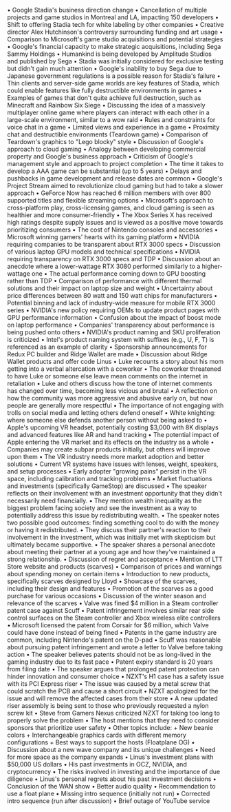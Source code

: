 • Google Stadia's business direction change
• Cancellation of multiple projects and game studios in Montreal and LA, impacting 150 developers
• Shift to offering Stadia tech for white labeling by other companies
• Creative director Alex Hutchinson's controversy surrounding funding and art usage
• Comparison to Microsoft's game studio acquisitions and potential strategies
• Google's financial capacity to make strategic acquisitions, including Sega Sammy Holdings
• Humankind is being developed by Amplitude Studios and published by Sega
• Stadia was initially considered for exclusive testing but didn't gain much attention
• Google's inability to buy Sega due to Japanese government regulations is a possible reason for Stadia's failure
• Thin clients and server-side game worlds are key features of Stadia, which could enable features like fully destructible environments in games
• Examples of games that don't quite achieve full destruction, such as Minecraft and Rainbow Six Siege
• Discussing the idea of a massively multiplayer online game where players can interact with each other in a large-scale environment, similar to a wow raid
• Rules and constraints for voice chat in a game
• Limited views and experience in a game
• Proximity chat and destructible environments (Teardown game)
• Comparison of Teardown's graphics to "Lego blocky" style
• Discussion of Google's approach to cloud gaming
• Analogy between developing commercial property and Google's business approach
• Criticism of Google's management style and approach to project completion
• The time it takes to develop a AAA game can be substantial (up to 5 years)
• Delays and pushbacks in game development and release dates are common
• Google's Project Stream aimed to revolutionize cloud gaming but had to take a slower approach
• GeForce Now has reached 6 million members with over 800 supported titles and flexible streaming options
• Microsoft's approach to cross-platform play, cross-licensing games, and cloud gaming is seen as healthier and more consumer-friendly
• The Xbox Series X has received high ratings despite supply issues and is viewed as a positive move towards prioritizing consumers
• The cost of Nintendo consoles and accessories
• Microsoft winning gamers' hearts with its gaming platform
• NVIDIA requiring companies to be transparent about RTX 3000 specs
• Discussion of various laptop GPU models and technical specifications
• NVIDIA requiring transparency on RTX 3000 specs and TDP
• Discussion about an anecdote where a lower-wattage RTX 3080 performed similarly to a higher-wattage one
• The actual performance coming down to GPU boosting rather than TDP
• Comparison of performance with different thermal solutions and their impact on laptop size and weight
• Uncertainty about price differences between 80 watt and 150 watt chips for manufacturers
• Potential binning and lack of industry-wide measure for mobile RTX 3000 series
• NVIDIA's new policy requiring OEMs to update product pages with GPU performance information
• Confusion about the impact of boost mode on laptop performance
• Companies' transparency about performance is being pushed onto others
• NVIDIA's product naming and SKU proliferation is criticized
• Intel's product naming system with suffixes (e.g., U, F, T) is referenced as an example of clarity
• Sponsorship announcements for Redux PC builder and Ridge Wallet are made
• Discussion about Ridge Wallet products and offer code Linus
• Luke recounts a story about his mom getting into a verbal altercation with a coworker
• The coworker threatened to have Luke or someone else leave mean comments on the internet in retaliation
• Luke and others discuss how the tone of internet comments has changed over time, becoming less vicious and brutal
• A reflection on how the community was more aggressive and abusive early on, but now people are generally more respectful
• The importance of not engaging with trolls on social media and letting others defend oneself
• White knighting: where someone else defends another person without being asked to
• Apple's upcoming VR headset, potentially costing $3,000 with 8K displays and advanced features like AR and hand tracking
• The potential impact of Apple entering the VR market and its effects on the industry as a whole
• Companies may create subpar products initially, but others will improve upon them
• The VR industry needs more market adoption and better solutions
• Current VR systems have issues with lenses, weight, speakers, and setup processes
• Early adopter "growing pains" persist in the VR space, including calibration and tracking problems
• Market fluctuations and investments (specifically GameStop) are discussed
• The speaker reflects on their involvement with an investment opportunity that they didn't necessarily need financially.
• They mention wealth inequality as the biggest problem facing society and see the investment as a way to potentially address this issue by redistributing wealth.
• The speaker notes two possible good outcomes: finding something cool to do with the money or having it redistributed.
• They discuss their partner's reaction to their involvement in the investment, which was initially met with skepticism but ultimately became supportive.
• The speaker shares a personal anecdote about meeting their partner at a young age and how they've maintained a strong relationship.
• Discussion of regret and acceptance
• Mention of LTT Store website and products (scarves)
• Comparison of prices and warnings about spending money on certain items
• Introduction to new products, specifically scarves designed by Lloyd
• Showcase of the scarves, including their design and features
• Promotion of the scarves as a good purchase for various occasions
• Discussion of the winter season and relevance of the scarves
• Valve was fined $4 million in a Steam controller patent case against Scuff
• Patent infringement involves similar rear side control surfaces on the Steam controller and Xbox wireless elite controllers
• Microsoft licensed the patent from Corsair for $6 million, which Valve could have done instead of being fined
• Patents in the game industry are common, including Nintendo's patent on the D-pad
• Scuff was reasonable about pursuing patent infringement and wrote a letter to Valve before taking action
• The speaker believes patents should not be as long-lived in the gaming industry due to its fast pace
• Patent expiry standard is 20 years from filing date
• The speaker argues that prolonged patent protection can hinder innovation and consumer choice
• NZXT's H1 case has a safety issue with its PCI Express riser
• The issue was caused by a metal screw that could scratch the PCB and cause a short circuit
• NZXT apologized for the issue and will remove the affected cases from their store
• A new updated riser assembly is being sent to those who previously requested a nylon screw kit
• Steve from Gamers Nexus criticized NZXT for taking too long to properly solve the problem
• The host mentions that they need to consider sponsors that prioritize user safety
• Other topics include:
	+ New beanie colors
	+ Interchangeable graphics cards with different memory configurations
	+ Best ways to support the hosts (Floatplane OG)
• Discussion about a new wave company and its unique challenges
• Need for more space as the company expands
• Linus's investment plans with $50,000 US dollars
• His past investments in OCZ, NVIDIA, and cryptocurrency
• The risks involved in investing and the importance of due diligence
• Linus's personal regrets about his past investment decisions
• Conclusion of the WAN show
• Better audio quality
• Recommendation to use a float plane
• Missing intro sequence (initially not run)
• Corrected intro sequence (run after discussion)
• Brief outage of YouTube service